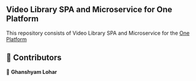 ## Video Library SPA and Microservice for One Platform

This repository consists of Video Library SPA and Microservice for the [One Platform](https://github.com/1-Platform/one-platform)

## 🤝 Contributors

👤 **Ghanshyam Lohar**